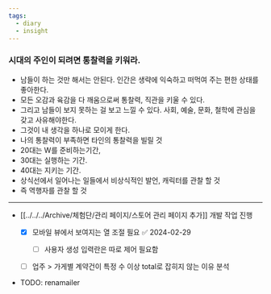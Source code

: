 ```yaml
---
tags:
  - diary
  - insight
---
```

### 시대의 주인이 되려면 통찰력을 키워라. 
- 남들이 하는 것만 해서는 안된다. 인간은 생략에 익숙하고 떠먹여 주는 편한 상태를 좋아한다. 
- 모든 오감과 육감을 다 깨움으로써 통찰력, 직관을 키울 수 있다. 
- 그리고 남들이 보지 못하는 걸 보고 느낄 수 있다. 사회, 예술, 문화, 철학에 관심을 갖고 사유해야한다. 
- 그것이 내 생각을 하나로 모이게 한다. 
- 나의 통찰력이 부족하면 타인의 통찰력을 빌릴 것 
- 20대는 W를 준비하는기간, 
- 30대는 실행하는 기간. 
- 40대는 지키는 기간. 
- 상식선에서 일어나는 일들에서 비상식적인 발언, 캐릭터를 관찰 할 것
- 즉 역행자를 관찰 할 것

---

- [[../../../Archive/체험단/관리 페이지/스토어 관리 페이지 추가]] 개발 작업 진행
	- [x] 모바일 뷰에서 보여지는 열 조절 필요 ✅ 2024-02-29
		- [ ] 사용자 생성 입력란은 따로 제어 필요함
	- [ ] 업주 > 가게별 계약건이 특정 수 이상 total로 잡히지 않는 이유 분석


- TODO: renamailer 